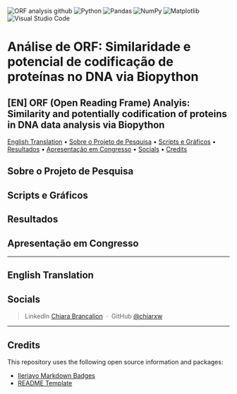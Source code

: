 ![ORF analysis github](https://github.com/user-attachments/assets/37921c45-2332-465e-bc3c-9fbd4331d125)
![Python](https://img.shields.io/badge/python-3670A0?style=for-the-badge&logo=python&logoColor=ffdd54)
![Pandas](https://img.shields.io/badge/pandas-%23150458.svg?style=for-the-badge&logo=pandas&logoColor=white)
![NumPy](https://img.shields.io/badge/numpy-%23013243.svg?style=for-the-badge&logo=numpy&logoColor=white)
![Matplotlib](https://img.shields.io/badge/Matplotlib-%23ffffff.svg?style=for-the-badge&logo=Matplotlib&logoColor=black)
![Visual Studio Code](https://img.shields.io/badge/Visual%20Studio%20Code-0078d7.svg?style=for-the-badge&logo=visual-studio-code&logoColor=white)


# Análise de ORF: Similaridade e potencial de codificação de proteínas no DNA via Biopython
<h2> [EN] ORF (Open Reading Frame) Analyis: Similarity and potentially codification of proteins in DNA data analysis via Biopython</h2>

<p align="left">
  <a href="#english-translation">English Translation</a> •
  <a href="#sobre-o-projeto-de-pesquisa">Sobre o Projeto de Pesquisa</a> •
  <a href="#scripts-e-gráficos">Scripts e Gráficos</a> •
  <a href="#resultados">Resultados</a> •
  <a href="#apresentação-em-congresso">Apresentação em Congresso</a> •
  <a href="#socials">Socials</a> •
  <a href="#credits">Credits</a> 
</p>

## Sobre o Projeto de Pesquisa

## Scripts e Gráficos

## Resultados

## Apresentação em Congresso

---

## English Translation


## Socials
> LinkedIn [Chiara Brancalion](https://www.linkedin.com/in/chiara-brancalion-5263412a0) &nbsp;&middot;&nbsp;
> GitHub [@chiarxw](https://github.com/chiarxw)

---

## Credits

This repository uses the following open source information and packages:

- [Ileriayo Markdown Badges](https://github.com/Ileriayo/markdown-badges)
- [README Template](https://github.com/amitmerchant1990)
